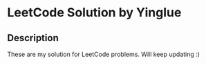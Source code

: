 # LeetCode Solution by Yinglue

## Description
These are my solution for LeetCode problems. Will keep updating :)
